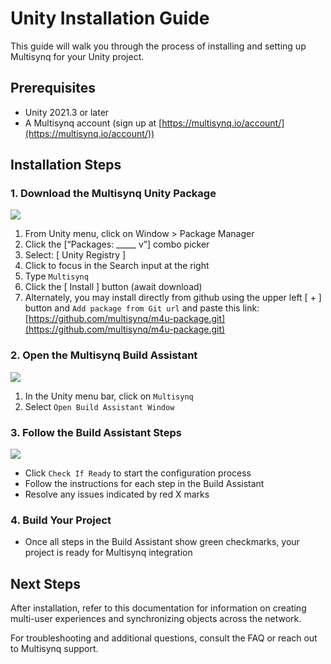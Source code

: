 # Unity Installation Guide

This guide will walk you through the process of installing and setting up Multisynq for your Unity project.

## Prerequisites

- Unity 2021.3 or later
- A Multisynq account (sign up at [https://multisynq.io/account/](https://multisynq.io/account/))

## Installation Steps

### 1. **Download the Multisynq Unity Package**

   ![](images/build_assistant/package_manager.png)

   1. From Unity menu, click on Window > Package Manager
   2. Click the [“Packages: _____ v”] combo picker
   3. Select: [ Unity Registry ]
   4. Click to focus in the Search input at the right
   5. Type `Multisynq`
   6. Click the [ Install ] button (await download)
   7. Alternately, you may install directly from github using the upper left [ + ] button and `Add package from Git url` and paste this link: [https://github.com/multisynq/m4u-package.git](https://github.com/multisynq/m4u-package.git)


### 2. **Open the Multisynq Build Assistant**

   ![](images/build_assistant/menu.png)

   1. In the Unity menu bar, click on `Multisynq`
   2. Select `Open Build Assistant Window`

### 3. **Follow the Build Assistant Steps**
   
   ![](images/build_assistant/guide.png)

   - Click `Check If Ready` to start the configuration process
   - Follow the instructions for each step in the Build Assistant
   - Resolve any issues indicated by red X marks

### 4. **Build Your Project**
   - Once all steps in the Build Assistant show green checkmarks, your project is ready for Multisynq integration

## Next Steps

After installation, refer to this documentation for information on creating multi-user experiences and synchronizing objects across the network.

For troubleshooting and additional questions, consult the FAQ or reach out to Multisynq support.